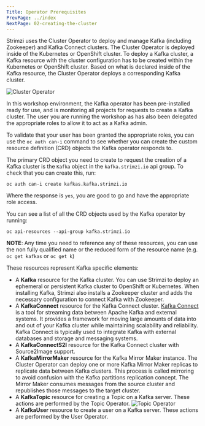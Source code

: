 ```yaml
---
Title: Operator Prerequisites
PrevPage: ../index
NextPage: 02-creating-the-cluster
---
```


Strimzi uses the Cluster Operator to deploy and manage Kafka (including Zookeeper) and Kafka Connect clusters. The Cluster Operator is deployed inside of the Kubernetes or OpenShift cluster. To deploy a Kafka cluster, a Kafka resource with the cluster configuration has to be created within the Kubernetes or OpenShift cluster. Based on what is declared inside of the Kafka resource, the Cluster Operator deploys a corresponding Kafka cluster.

![Cluster Operator](cluster_operator.png)

In this workshop environment, the Kafka operator has been pre-installed ready for use, and is monitoring all projects for requests to create a Kafka cluster. The user you are running the workshop as has also been delegated the appropriate roles to allow it to act as a Kafka admin.

To validate that your user has been granted the appropriate roles, you can use the `oc auth can-i` command to see whether you can create the custom resource definition (CRD) objects the Kafka operator responds to.

The primary CRD object you need to create to request the creation of a Kafka cluster is the `Kafka` object in the `kafka.strimzi.io` api group. To check that you can create this, run:

```execute
oc auth can-i create kafkas.kafka.strimzi.io
```

Where the response is `yes`, you are good to go and have the appropriate role access.

You can see a list of all the CRD objects used by the Kafka operator by running:

```execute
oc api-resources --api-group kafka.strimzi.io
```

__NOTE__: Any time you need to reference any of these resources, you can use the non fully qualified name or the reduced form of the resource name (e.g. `oc get kafkas` or `oc get k`)

These resources represent Kafka specific elements:

* A __Kafka__ resource for the Kafka cluster. You can use Strimzi to deploy an ephemeral or persistent Kafka cluster to OpenShift or Kubernetes. When installing Kafka, Strimzi also installs a Zookeeper cluster and adds the necessary configuration to connect Kafka with Zookeeper.
* A __KafkaConnect__ resource for the Kafka Connect cluster. [Kafka Connect](https://kafka.apache.org/documentation/#connect) is a tool for streaming data between Apache Kafka and external systems. It provides a framework for moving large amounts of data into and out of your Kafka cluster while maintaining scalability and reliability. Kafka Connect is typically used to integrate Kafka with external databases and storage and messaging systems.
* A __KafkaConnectS2I__ resource for the Kafka Connect cluster with Source2Image support.
* A __KafkaMirrorMaker__ resource for the Kafka Mirror Maker instance. The Cluster Operator can deploy one or more Kafka Mirror Maker replicas to replicate data between Kafka clusters. This process is called mirroring to avoid confusion with the Kafka partitions replication concept. The Mirror Maker consumes messages from the source cluster and republishes those messages to the target cluster.
* A __KafkaTopic__ resource for creating a Topic on a Kafka server. These actions are performed by the Topic Operator.
![Topic Operator](topic_operator.png)
* A __KafkaUser__ resource to create a user on a Kafka server. These actions are performed by the User Operator.
